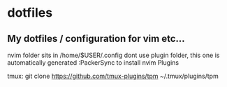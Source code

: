 # dotfiles
My dotfiles / configuration for vim etc...
---

nvim folder sits in /home/$USER/.config
dont use plugin folder, this one is automatically generated
:PackerSync to install nvim Plugins


tmux:
git clone https://github.com/tmux-plugins/tpm ~/.tmux/plugins/tpm

